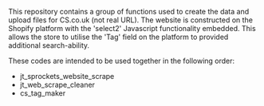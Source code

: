 This repository contains a group of functions used to create the data and upload files for CS.co.uk (not real URL). The website is constructed on the Shopify platform with the 'select2' Javascript functionality embedded. This allows the store to utilise the 'Tag' field on the platform to provided additional search-ability.

These codes are intended to be used together in the following order:
- jt_sprockets_website_scrape
- jt_web_scrape_cleaner
- cs_tag_maker
